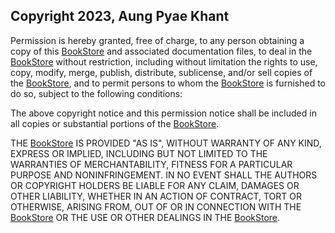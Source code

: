 ## Copyright 2023, Aung Pyae Khant

Permission is hereby granted, free of charge, to any person obtaining a copy of this [BookStore](https://github.com/lilskyex0x/BookStore.git) and associated documentation files, to deal in the [BookStore](https://github.com/lilskyex0x/BookStore.git) without restriction, including without limitation the rights to use, copy, modify, merge, publish, distribute, sublicense, and/or sell copies of the [BookStore](https://github.com/lilskyex0x/BookStore.git), and to permit persons to whom the [BookStore](https://github.com/lilskyex0x/BookStore.git) is furnished to do so, subject to the following conditions:

The above copyright notice and this permission notice shall be included in all copies or substantial portions of the [BookStore](https://github.com/lilskyex0x/BookStore.git).

THE [BookStore](https://github.com/lilskyex0x/BookStore.git) IS PROVIDED "AS IS", WITHOUT WARRANTY OF ANY KIND, EXPRESS OR IMPLIED, INCLUDING BUT NOT LIMITED TO THE WARRANTIES OF MERCHANTABILITY, FITNESS FOR A PARTICULAR PURPOSE AND NONINFRINGEMENT. IN NO EVENT SHALL THE AUTHORS OR COPYRIGHT HOLDERS BE LIABLE FOR ANY CLAIM, DAMAGES OR OTHER LIABILITY, WHETHER IN AN ACTION OF CONTRACT, TORT OR OTHERWISE, ARISING FROM, OUT OF OR IN CONNECTION WITH THE [BookStore](https://github.com/lilskyex0x/BookStore.git) OR THE USE OR OTHER DEALINGS IN THE [BookStore](https://github.com/lilskyex0x/BookStore.git).